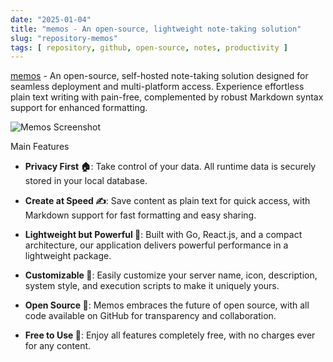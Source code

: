 ```yaml
---
date: "2025-01-04"
title: "memos - An open-source, lightweight note-taking solution"
slug: "repository-memos"
tags: [ repository, github, open-source, notes, productivity ]
---
```




[memos][1] - An open-source, self-hosted note-taking solution designed for seamless deployment and multi-platform access. Experience effortless plain text writing with pain-free, complemented by robust Markdown syntax support for enhanced formatting.

![Memos Screenshot][2]

Main Features

* **Privacy First 🏠**: Take control of your data. All runtime data is securely stored in your local database.
* **Create at Speed ✍️**: Save content as plain text for quick access, with Markdown support for fast formatting and easy sharing.
* **Lightweight but Powerful 🤲**: Built with Go, React.js, and a compact architecture, our application delivers powerful performance in a lightweight package.
* **Customizable 🧩**: Easily customize your server name, icon, description, system style, and execution scripts to make it uniquely yours.
* **Open Source 🦦**: Memos embraces the future of open source, with all code available on GitHub for transparency and collaboration.
* **Free to Use 💸**: Enjoy all features completely free, with no charges ever for any content.



  [1]: https://github.com/usememos/memos
  [2]: https://camo.githubusercontent.com/e31052e97a940bf0afde9a63e59dd7a03c7cb698e0378df0876d131972b115a9/68747470733a2f2f7777772e7573656d656d6f732e636f6d2f64656d6f2e706e67
